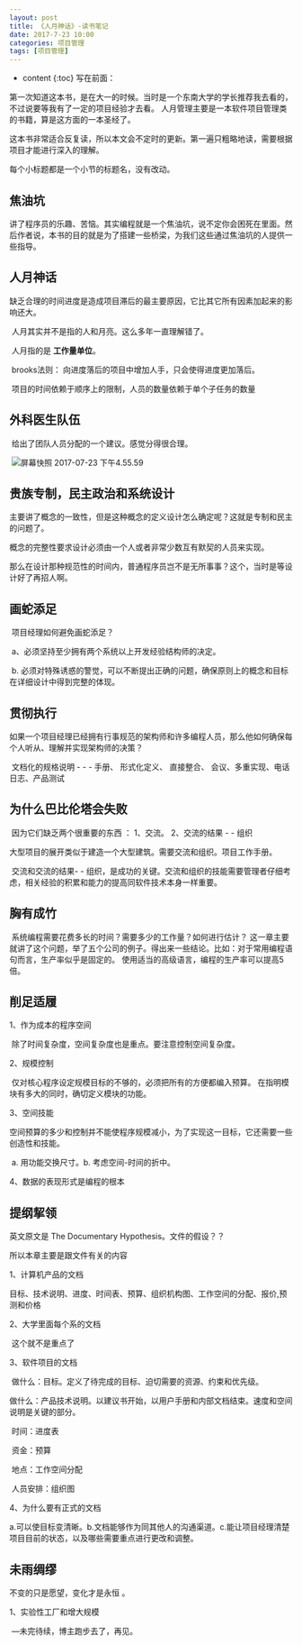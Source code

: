 ```yaml
---
layout: post
title: 《人月神话》-读书笔记
date: 2017-7-23 10:00
categories: 项目管理
tags: [项目管理]
---
```


* content
{:toc}
写在前面：

第一次知道这本书，是在大一的时候。当时是一个东南大学的学长推荐我去看的，不过说要等我有了一定的项目经验才去看。 人月管理主要是一本软件项目管理类的书籍，算是这方面的一本圣经了。

这本书非常适合反复读，所以本文会不定时的更新。第一遍只粗略地读，需要根据项目才能进行深入的理解。

每个小标题都是一个小节的标题名，没有改动。

## 焦油坑

​    讲了程序员的乐趣、苦恼。其实编程就是一个焦油坑，说不定你会困死在里面。然后作者说，本书的目的就是为了搭建一些桥梁，为我们这些通过焦油坑的人提供一些指导。

## 人月神话

​     缺乏合理的时间进度是造成项目滞后的最主要原因，它比其它所有因素加起来的影响还大。

​     人月其实并不是指的人和月亮。这么多年一直理解错了。

​     人月指的是 **工作量单位**。

​    brooks法则： 向进度落后的项目中增加人手，只会使得进度更加落后。

​    项目的时间依赖于顺序上的限制，人员的数量依赖于单个子任务的数量

## 外科医生队伍

​    给出了团队人员分配的一个建议。感觉分得很合理。

​	![屏幕快照 2017-07-23 下午4.55.59](https://ws3.sinaimg.cn/large/006tKfTcly1fhtxcai254j30lg0h4gmk.jpg)

## 贵族专制，民主政治和系统设计

​    主要讲了概念的一致性，但是这种概念的定义设计怎么确定呢？这就是专制和民主的问题了。

​    概念的完整性要求设计必须由一个人或者非常少数互有默契的人员来实现。

​    那么在设计那种规范性的时间内，普通程序员岂不是无所事事？这个，当时是等设计好了再招人啊。

## 画蛇添足

​    项目经理如何避免画蛇添足？    

​        a、必须坚持至少拥有两个系统以上开发经验结构师的决定。

​        b. 必须对特殊诱惑的警觉，可以不断提出正确的问题，确保原则上的概念和目标在详细设计中得到完整的体现。

## 贯彻执行

​    如果一个项目经理已经拥有行事规范的架构师和许多编程人员，那么他如何确保每个人听从、理解并实现架构师的决策？

​       文档化的规格说明 - - - 手册、 形式化定义、 直接整合、 会议、多重实现、电话日志、产品测试

## 为什么巴比伦塔会失败

​    因为它们缺乏两个很重要的东西 ： 1、交流。  2、交流的结果  - - 组织

​    大型项目的展开类似于建造一个大型建筑。需要交流和组织。项目工作手册。

​    交流和交流的结果- - 组织，是成功的关键。交流和组织的技能需要管理者仔细考虑，相关经验的积累和能力的提高同软件技术本身一样重要。

## 胸有成竹

​    系统编程需要花费多长的时间？需要多少的工作量？如何进行估计？ 这一章主要就讲了这个问题，举了五个公司的例子。得出来一些结论。比如：对于常用编程语句而言，生产率似乎是固定的。 使用适当的高级语言，编程的生产率可以提高5倍。

## 削足适履

1、作为成本的程序空间

​	除了时间复杂度，空间复杂度也是重点。要注意控制空间复杂度。

2、规模控制

​	仅对核心程序设定规模目标的不够的，必须把所有的方便都编入预算。	 在指明模块有多大的同时，确切定义模块的功能。

3、空间技能

​	空间预算的多少和控制并不能使程序规模减小，为了实现这一目标，它还需要一些创造性和技能。

​	a. 用功能交换尺寸。b. 考虑空间-时间的折中。

4、数据的表现形式是编程的根本

## 提纲挈领

英文原文是 The Documentary Hypothesis。文件的假设？？

所以本章主要是跟文件有关的内容

1、计算机产品的文档

​	目标、技术说明、进度、时间表、预算、组织机构图、工作空间的分配、报价,预测和价格

2、大学里面每个系的文档

​	这个就不是重点了

3、软件项目的文档

​	做什么：目标。定义了待完成的目标、迫切需要的资源、约束和优先级。

​	做什么：产品技术说明。以建议书开始，以用户手册和内部文档结束。速度和空间说明是关键的部分。

​	时间：进度表

​	资金：预算

​	地点：工作空间分配

​	人员安排：组织图

4、为什么要有正式的文档

​	a.可以使目标变清晰。b.文档能够作为同其他人的沟通渠道。c.能让项目经理清楚项目目前的状态，以及哪些需要重点进行更改和调整。

## 未雨绸缪

不变的只是愿望，变化才是永恒 。

1、实验性工厂和增大规模

​	—未完待续，博主跑步去了，再见。
